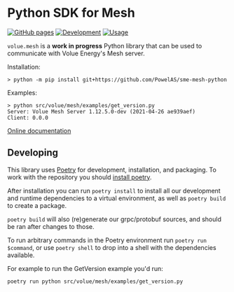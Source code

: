 # Python SDK for Mesh

[![GitHub pages](https://github.com/PowelAS/sme-mesh-python/actions/workflows/pages.yml/badge.svg)](https://github.com/PowelAS/sme-mesh-python/actions/workflows/pages.yml)  [![Development](https://github.com/PowelAS/sme-mesh-python/actions/workflows/development.yml/badge.svg)](https://github.com/PowelAS/sme-mesh-python/actions/workflows/development.yml) [![Usage](https://github.com/PowelAS/sme-mesh-python/actions/workflows/usage.yml/badge.svg)](https://github.com/PowelAS/sme-mesh-python/actions/workflows/usage.yml)

`volue.mesh` is a **work in progress** Python library that can be used to
communicate with Volue Energy's Mesh server.

Installation:

```
> python -m pip install git+https://github.com/PowelAS/sme-mesh-python
```

Examples:

```
> python src/volue/mesh/examples/get_version.py
Server: Volue Mesh Server 1.12.5.0-dev (2021-04-26 ae939aef)
Client: 0.0.0
```

[Online documentation](https://vigilant-eureka-e3845ca2.pages.github.io/)


## Developing

This library uses [Poetry][] for development, installation, and packaging. To
work with the repository you should [install poetry][poetry-install].

After installation you can run `poetry install` to install all our
development and runtime dependencies to a virtual environment, as well as
`poetry build` to create a package.

`poetry build` will also (re)generate our grpc/protobuf sources, and should
be ran after changes to those.

To run arbitrary commands in the Poetry environment run `poetry run $command`,
or use `poetry shell` to drop into a shell with the dependencies available.

For example to run the GetVersion example you'd run:

```
poetry run python src/volue/mesh/examples/get_version.py
```

[Poetry]: https://python-poetry.org/docs/
[poetry-install]: https://python-poetry.org/docs/#installation
